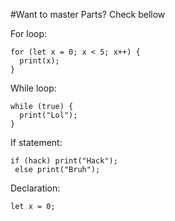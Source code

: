 #Want to master Parts? Check bellow

For loop:

```
for (let x = 0; x < 5; x++) {
  print(x);
}
```

While loop:

```
while (true) {
  print("Lol");
}
```

If statement:

```
if (hack) print("Hack");
 else print("Bruh");
```

Declaration:

```
let x = 0;
```
